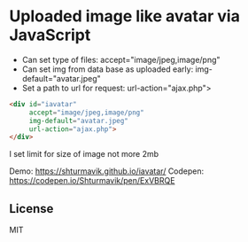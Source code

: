 # Uploaded image like avatar via JavaScript
  -  Can set type of files: accept="image/jpeg,image/png"
  -  Can set img from data base as uploaded early: img-default="avatar.jpeg"
  -  Set a path to url for request: url-action="ajax.php">

```html
<div id="iavatar"
     accept="image/jpeg,image/png"
     img-default="avatar.jpeg"
     url-action="ajax.php">
</div>
```

I set limit for size of image not more 2mb

Demo: https://shturmavik.github.io/iavatar/
Codepen: https://codepen.io/Shturmavik/pen/ExVBRQE

License
----
MIT
